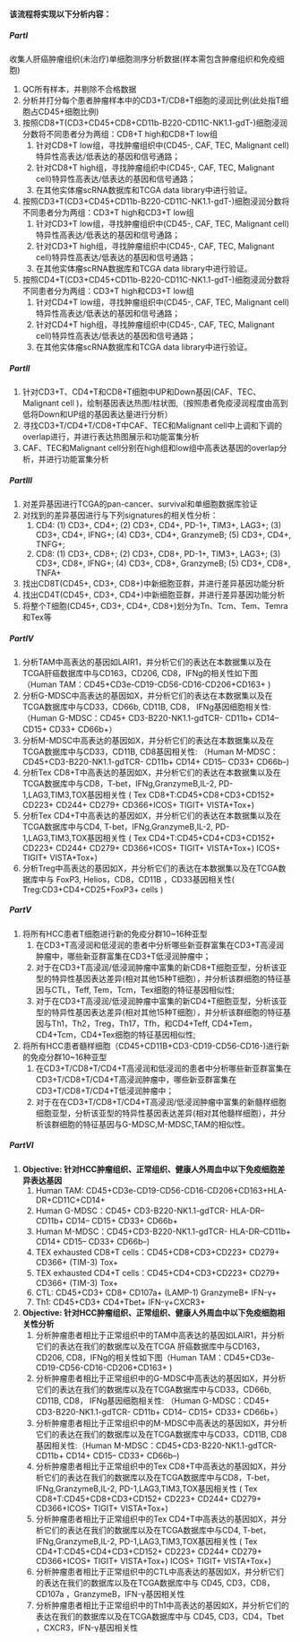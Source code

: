 **该流程将实现以下分析内容：**

##### PartI

收集人肝癌肿瘤组织(未治疗)单细胞测序分析数据(样本需包含肿瘤组织和免疫细胞)

1. QC所有样本，并剔除不合格数据
2. 分析并打分每个患者肿瘤样本中的CD3+T/CD8+T细胞的浸润比例(此处指T细胞占CD45+细胞比例)
3. 按照CD8+T(CD3+CD45+CD8+CD11b-B220-CD11C-NK1.1-gdT-)细胞浸润分数将不同患者分为两组：CD8+T high和CD8+T low组
   1. 针对CD8+T low组，寻找肿瘤组织中(CD45-, CAF, TEC, Malignant cell)特异性高表达/低表达的基因和信号通路；
   2. 针对CD8+T high组，寻找肿瘤组织中(CD45-, CAF, TEC, Malignant cell)特异性高表达/低表达的基因和信号通路；
   3. 在其他实体瘤scRNA数据库和TCGA data library中进行验证。
4. 按照CD3+T(CD3+CD45+CD11b-B220-CD11C-NK1.1-gdT-)细胞浸润分数将不同患者分为两组：CD3+T high和CD3+T low组
   1. 针对CD3+T low组，寻找肿瘤组织中(CD45-, CAF, TEC, Malignant cell)特异性高表达/低表达的基因和信号通路；
   2. 针对CD3+T high组，寻找肿瘤组织中(CD45-, CAF, TEC, Malignant cell)特异性高表达/低表达的基因和信号通路；
   3. 在其他实体瘤scRNA数据库和TCGA data library中进行验证。
5. 按照CD4+T(CD3+CD45+CD11b-B220-CD11C-NK1.1-gdT-)细胞浸润分数将不同患者分为两组：CD3+T high和CD3+T low组
   1. 针对CD4+T low组，寻找肿瘤组织中(CD45-, CAF, TEC, Malignant cell)特异性高表达/低表达的基因和信号通路；
   2. 针对CD4+T high组，寻找肿瘤组织中(CD45-, CAF, TEC, Malignant cell)特异性高表达/低表达的基因和信号通路；
   3. 在其他实体瘤scRNA数据库和TCGA data library中进行验证。

##### PartII

1. 针对CD3+T、CD4+T和CD8+T细胞中UP和Down基因(CAF、TEC、Malignant cell )，绘制基因表达热图/柱状图,（按照患者免疫浸润程度由高到低将Down和UP组的基因表达量进行分析）
2. 寻找CD3+T/CD4+T/CD8+T中CAF、TEC和Malignant cell中上调和下调的overlap进行，并进行表达热图展示和功能富集分析
3. CAF、TEC和Malignant cell分别在high组和low组中高表达基因的overlap分析，并进行功能富集分析

##### PartIII

1. 对差异基因进行TCGA的pan-cancer、survival和单细胞数据库验证
2. 对找到的差异基因进行与下列signatures的相关性分析：
   1. CD4: (1) CD3+, CD4+; (2) CD3+, CD4+, PD-1+, TIM3+, LAG3+; (3) CD3+, CD4+, IFNG+; (4) CD3+, CD4+, GranzymeB; (5) CD3+, CD4+, TNFG+;
   2. CD8: (1) CD3+, CD8+; (2) CD3+, CD8+, PD-1+, TIM3+, LAG3+; (3) CD3+, CD8+, IFNG+; (4) CD3+, CD8+, GranzymeB; (5) CD3+, CD8+, TNFA+
3. 找出CD8T(CD45+, CD3+, CD8+)中新细胞亚群，并进行差异基因功能分析
4. 找出CD4T(CD45+, CD3+, CD4+)中新细胞亚群，并进行差异基因功能分析
5. 将整个T细胞(CD45+, CD3+, CD4+, CD8+)划分为Tn、Tcm、Tem、Temra和Tex等

##### PartIV

1. 分析TAM中高表达的基因如LAIR1，并分析它们的表达在本数据集以及在TCGA肝癌数据库中与CD163，CD206, CD8，IFNg的相关性如下图（Human TAM：CD45+CD3e-CD19-CD56-CD16-CD206+CD163+ )
2. 分析G-MDSC中高表达的基因如X，并分析它们的表达在本数据集以及在TCGA数据库中与CD33，CD66b, CD11B, CD8， IFNg基因细胞相关性:（Human G-MDSC：CD45+ CD3-B220-NK1.1-gdTCR- CD11b+ CD14– CD15+ CD33+ CD66b+）
3. 分析M-MDSC中高表达的基因如X，并分析它们的表达在本数据集以及在TCGA数据库中与CD33，CD11B, CD8基因相关性:
   （Human M-MDSC：CD45+CD3-B220-NK1.1-gdTCR- CD11b+ CD14+ CD15– CD33+ CD66b–)
4. 分析Tex CD8+T中高表达的基因如X，并分析它们的表达在本数据集以及在TCGA数据库中与CD8，T-bet，IFNg,GranzymeB,IL-2, PD-1,LAG3,TIM3,TOX基因相关性 ( Tex CD8+T:CD45+CD8+CD3+CD152+ CD223+ CD244+ CD279+ CD366+ICOS+ TIGIT+ VISTA+Tox+)
5. 分析Tex CD4+T中高表达的基因如X，并分析它们的表达在本数据集以及在TCGA数据库中与CD4, T-bet，IFNg,GranzymeB,IL-2, PD-1,LAG3,TIM3,TOX基因相关性 ( Tex CD4+T:CD45+CD4+CD3+CD152+ CD223+ CD244+ CD279+ CD366+ICOS+ TIGIT+ VISTA+Tox+) ICOS+ TIGIT+ VISTA+Tox+)
6. 分析Treg中高表达的基因如X，并分析它们的表达在本数据集以及在TCGA数据库中与 FoxP3, Helios，CD8，CD11B ，CD33基因相关性( Treg:CD3+CD4+CD25+FoxP3+ cells )

##### PartV

1. 将所有HCC患者T细胞进行新的免疫分群10~16种亚型
   1. 在CD3+T高浸润和低浸润的患者中分析哪些新亚群富集在CD3+T高浸润肿瘤中，哪些新亚群富集在CD3+T低浸润肿瘤中；
   2. 对于在CD3+T高浸润/低浸润肿瘤中富集的新CD8+T细胞亚型，分析该亚型的特异性基因表达差异(相对其他15种T细胞），并分析该群细胞的特征基因与CTL，Teff, Tem，Tcm，Tex细胞的特征基因相似性;
   3. 对于在CD3+T高浸润/低浸润肿瘤中富集的新CD4+T细胞亚型，分析该亚型的特异性基因表达差异(相对其他15种T细胞），并分析该群细胞的特征基因与Th1，Th2，Treg，Th17，Tfh，和CD4+Teff, CD4+Tem，CD4+Tcm，CD4+Tex细胞的特征基因相似性;
2. 将所有HCC患者髓样细胞（CD45+CD11B+CD3-CD19-CD56-CD16-)进行新的免疫分群10~16种亚型
   1. 在CD3+T/CD8+T/CD4+T高浸润和低浸润的患者中分析哪些新亚群富集在CD3+T/CD8+T/CD4+T高浸润肿瘤中，哪些新亚群富集在CD3+T/CD8+T/CD4+T低浸润肿瘤中；
   2. 对于在在CD3+T/CD8+T/CD4+T高浸润/低浸润肿瘤中富集的新髓样细胞细胞亚型，分析该亚型的特异性基因表达差异(相对其他髓样细胞），并分析该群细胞的特征基因与G-MDSC,M-MDSC,TAM的相似性。

##### PartVI

1. **Objective:  针对HCC肿瘤组织、正常组织、健康人外周血中以下免疫细胞差异表达基因**
   1. Human TAM: CD45+CD3e-CD19-CD56-CD16-CD206+CD163+HLA-DR+CD11C+CD14+
   2. Human G-MDSC：CD45+ CD3-B220-NK1.1-gdTCR- HLA-DR– CD11b+ CD14– CD15+ CD33+ CD66b+
   3. Human M-MDSC：CD45+CD3-B220-NK1.1-gdTCR- HLA-DR–CD11b+ CD14+ CD15– CD33+ CD66b–)
   4. TEX exhausted CD8+T cells：CD45+CD8+CD3+CD223+ CD279+ CD366+ (TIM-3) Tox+
   5. TEX exhausted CD4+T cells：CD45+CD4+CD3+CD223+ CD279+ CD366+ (TIM-3) Tox+
   6. CTL: CD45+CD3+ CD8+ CD107a+ (LAMP-1) GranzymeB+ IFN-γ+
   7. Th1: CD45+CD3+ CD4+Tbet+ IFN-γ+CXCR3+
2. **Objective:  针对HCC肿瘤组织、正常组织、健康人外周血中以下免疫细胞相关性分析**
   1. 分析肿瘤患者相比于正常组织中的TAM中高表达的基因如LAIR1，并分析它们的表达在我们的数据库以及在TCGA 肝癌数据库中与CD163，CD206, CD8，IFNg的相关性如下图（Human TAM：CD45+CD3e-CD19-CD56-CD16-CD206+CD163+ )
   2. 分析肿瘤患者相比于正常组织中的G-MDSC中高表达的基因如X，并分析它们的表达在我们的数据库以及在TCGA数据库中与CD33，CD66b, CD11B, CD8， IFNg基因细胞相关性: （Human G-MDSC：CD45+ CD3-B220-NK1.1-gdTCR- CD11b+ CD14– CD15+ CD33+ CD66b+）
   3. 分析肿瘤患者相比于正常组织中的M-MDSC中高表达的基因如X，并分析它们的表达在我们的数据库以及在TCGA数据库中与CD33，CD11B, CD8基因相关性:（Human M-MDSC：CD45+CD3-B220-NK1.1-gdTCR- CD11b+ CD14+ CD15– CD33+ CD66b–)
   4. 分析肿瘤患者相比于正常组织中的Tex CD8+T中高表达的基因如X，并分析它们的表达在我们的数据库以及在TCGA数据库中与CD8，T-bet，IFNg,GranzymeB,IL-2, PD-1,LAG3,TIM3,TOX基因相关性 ( Tex CD8+T:CD45+CD8+CD3+CD152+ CD223+ CD244+ CD279+ CD366+ICOS+ TIGIT+ VISTA+Tox+)
   5. 分析肿瘤患者相比于正常组织中的Tex CD4+T中高表达的基因如X，并分析它们的表达在我们的数据库以及在TCGA数据库中与CD4, T-bet，IFNg,GranzymeB,IL-2, PD-1,LAG3,TIM3,TOX基因相关性 ( Tex CD4+T:CD45+CD4+CD3+CD152+ CD223+ CD244+ CD279+ CD366+ICOS+ TIGIT+ VISTA+Tox+) ICOS+ TIGIT+ VISTA+Tox+)
   6. 分析肿瘤患者相比于正常组织中的CTL中高表达的基因如X，并分析它们的表达在我们的数据库以及在TCGA数据库中与 CD45, CD3，CD8，CD107a ，GranzymeB，IFN-γ基因相关性
   7. 分析肿瘤患者相比于正常组织中的Th1中高表达的基因如X，并分析它们的表达在我们的数据库以及在TCGA数据库中与 CD45, CD3，CD4，Tbet ，CXCR3，IFN-γ基因相关性





